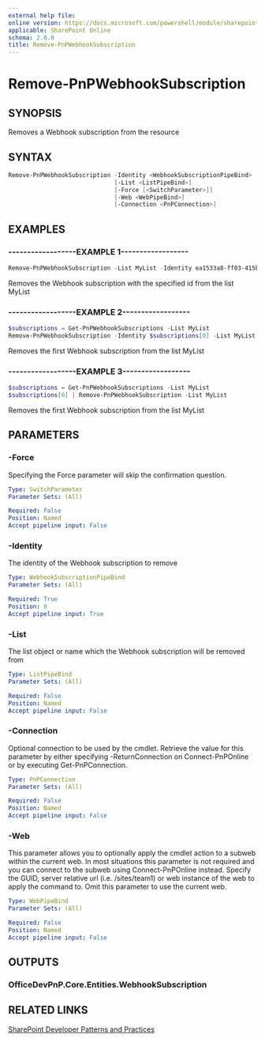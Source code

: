 ```yaml
---
external help file:
online version: https://docs.microsoft.com/powershell/module/sharepoint-pnp/remove-pnpwebhooksubscription
applicable: SharePoint Online
schema: 2.0.0
title: Remove-PnPWebhookSubscription
---
```


# Remove-PnPWebhookSubscription

## SYNOPSIS
Removes a Webhook subscription from the resource

## SYNTAX 

```powershell
Remove-PnPWebhookSubscription -Identity <WebhookSubscriptionPipeBind>
                              [-List <ListPipeBind>]
                              [-Force [<SwitchParameter>]]
                              [-Web <WebPipeBind>]
                              [-Connection <PnPConnection>]
```

## EXAMPLES

### ------------------EXAMPLE 1------------------
```powershell
Remove-PnPWebhookSubscription -List MyList -Identity ea1533a8-ff03-415b-a7b6-517ee50db8b6
```

Removes the Webhook subscription with the specified id from the list MyList

### ------------------EXAMPLE 2------------------
```powershell
$subscriptions = Get-PnPWebhookSubscriptions -List MyList
Remove-PnPWebhookSubscription -Identity $subscriptions[0] -List MyList
```

Removes the first Webhook subscription from the list MyList

### ------------------EXAMPLE 3------------------
```powershell
$subscriptions = Get-PnPWebhookSubscriptions -List MyList
$subscriptions[0] | Remove-PnPWebhookSubscription -List MyList
```

Removes the first Webhook subscription from the list MyList

## PARAMETERS

### -Force
Specifying the Force parameter will skip the confirmation question.

```yaml
Type: SwitchParameter
Parameter Sets: (All)

Required: False
Position: Named
Accept pipeline input: False
```

### -Identity
The identity of the Webhook subscription to remove

```yaml
Type: WebhookSubscriptionPipeBind
Parameter Sets: (All)

Required: True
Position: 0
Accept pipeline input: True
```

### -List
The list object or name which the Webhook subscription will be removed from

```yaml
Type: ListPipeBind
Parameter Sets: (All)

Required: False
Position: Named
Accept pipeline input: False
```

### -Connection
Optional connection to be used by the cmdlet. Retrieve the value for this parameter by either specifying -ReturnConnection on Connect-PnPOnline or by executing Get-PnPConnection.

```yaml
Type: PnPConnection
Parameter Sets: (All)

Required: False
Position: Named
Accept pipeline input: False
```

### -Web
This parameter allows you to optionally apply the cmdlet action to a subweb within the current web. In most situations this parameter is not required and you can connect to the subweb using Connect-PnPOnline instead. Specify the GUID, server relative url (i.e. /sites/team1) or web instance of the web to apply the command to. Omit this parameter to use the current web.

```yaml
Type: WebPipeBind
Parameter Sets: (All)

Required: False
Position: Named
Accept pipeline input: False
```

## OUTPUTS

### OfficeDevPnP.Core.Entities.WebhookSubscription

## RELATED LINKS

[SharePoint Developer Patterns and Practices](https://aka.ms/sppnp)